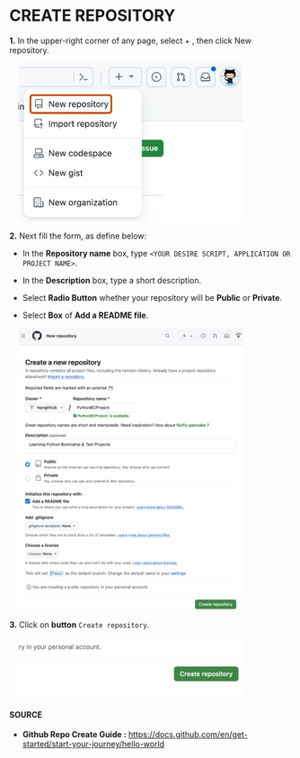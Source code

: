 # CREATE REPOSITORY
**1.** In the upper-right corner of any page, select + , then click New repository.

&nbsp;&nbsp;&nbsp;&nbsp;<img src="https://github.com/hpngithub/GitHubKB/blob/main/Documents/Images/01cr.png?raw=true" width="400x"/>

**2.** Next fill the form, as define below:

* In the **Repository name** box, type ```<YOUR DESIRE SCRIPT, APPLICATION OR PROJECT NAME>```.

* In the **Description** box, type a short description.

* Select **Radio Button** whether your repository will be **Public** or **Private**.

* Select **Box** of **Add a README file**.

&nbsp;&nbsp;&nbsp;&nbsp;<img src="https://github.com/hpngithub/GitHubKB/blob/main/Documents/Images/02cr.png?raw=true" width="400x"/>

**3.** Click on **button** ```Create repository```.

&nbsp;&nbsp;&nbsp;&nbsp;<img src="https://github.com/hpngithub/GitHubKB/blob/main/Documents/Images/03cr.png?raw=true" width="400x"/>


#### SOURCE
* **Github Repo Create Guide :** https://docs.github.com/en/get-started/start-your-journey/hello-world
